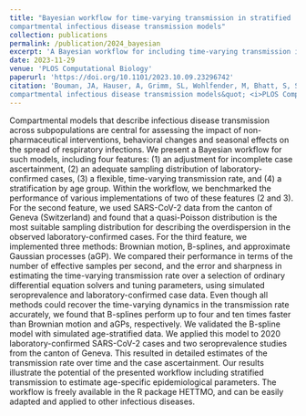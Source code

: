 ```yaml
---
title: "Bayesian workflow for time-varying transmission in stratified
compartmental infectious disease transmission models"
collection: publications
permalink: /publication/2024_bayesian
excerpt: 'A Bayesian workflow for including time-varying transmission in stratified SIR-like infectious disease transmission models. The workflow includes the comparison of three different methods for time-varying transmission: B-splines, Gaussian processes, and Brownian motion. Moreover, the models are applied to both simulated and real-world SARS-CoV-2 data.'
date: 2023-11-29
venue: 'PLOS Computational Biology'
paperurl: 'https://doi.org/10.1101/2023.10.09.23296742'
citation: 'Bouman, JA, Hauser, A, Grimm, SL, Wohlfender, M, Bhatt, S, Semenova, E, Gelman, A, Althaus, CL, Riou, J (2023). &quot;Bayesian workflow for time-varying transmission in stratified
compartmental infectious disease transmission models&quot; <i>PLOS Computational Biology</i>'
---
```


Compartmental models that describe infectious disease transmission across subpopulations are central for assessing the impact of non-pharmaceutical interventions, behavioral changes and seasonal effects on the spread of respiratory infections. We present a Bayesian workflow for such models, including four features: (1) an adjustment for incomplete case ascertainment, (2) an adequate sampling distribution of laboratory-confirmed cases, (3) a flexible, time-varying transmission rate, and (4) a stratification by age group. Within the workflow, we benchmarked the performance of various implementations of two of these features (2 and 3). For the second feature, we used SARS-CoV-2 data from the canton of Geneva (Switzerland) and found that a quasi-Poisson distribution is the most suitable sampling distribution for describing the overdispersion in the observed laboratory-confirmed cases. For the third feature, we implemented three methods: Brownian motion, B-splines, and approximate Gaussian processes (aGP). We compared their performance in terms of the number of effective samples per second, and the error and sharpness in estimating the time-varying transmission rate over a selection of ordinary differential equation solvers and tuning parameters, using simulated seroprevalence and laboratory-confirmed case data. Even though all methods could recover the time-varying dynamics in the transmission rate accurately, we found that B-splines perform up to four and ten times faster than Brownian motion and aGPs, respectively. We validated the B-spline model with simulated age-stratified data. We applied this model to 2020 laboratory-confirmed SARS-CoV-2 cases and two seroprevalence studies from the canton of Geneva. This resulted in detailed estimates of the transmission rate over time and the case ascertainment. Our results illustrate the potential of the presented workflow including stratified transmission to estimate age-specific epidemiological parameters. The workflow is freely available in the R package HETTMO, and can be easily adapted and applied to other infectious diseases. 
